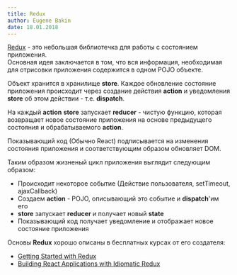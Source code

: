 ```yaml
---
title: Redux
author: Eugene Bakin
date: 18.01.2018
--- 
```


[Redux](https://redux.js.org/) - это небольшая библиотечка для работы с состоянием приложения.  
Основная идея заключается в том, что вся информация, необходимая для отрисовки приложения содержится в одном POJO объекте.

Объект хранится в хранилище **store**.
Каждое обновление состояние приложения происходит через создание действия **action** и уведомления **store** об этом действии - т.е. **dispatch**.

На каждый **action** **store** запускает **reducer** - чистую функцию, которая возвращает новое состояние приложения на основе предыдущего состояния и обрабатываемого **action**.

Показывающий код (Обычно React) подписывается на изменения состояния приложения и соответствующим образом обновляет DOM.

Таким образом жизненый цикл приложения выглядит следующим образом:
* Происходит некоторое событие (Действие пользователя, setTimeout, ajaxCallback)
* Создаем **action** - POJO, описывающий это событие и **dispatch**'им его
* **store** запускает **reducer** и получает новый **state**
* Показывающий код получает уведомление и отображает новое состояние приложения

Основы **Redux** хорошо описаны в бесплатных курсах от его создателя:
* [Getting Started with Redux](https://egghead.io/series/getting-started-with-redux)
* [Building React Applications with Idiomatic Redux](https://egghead.io/series/getting-started-with-redux)
